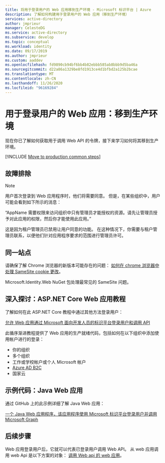 ```yaml
---
title: 将用于登录用户的 Web 应用移到生产环境 - Microsoft 标识平台 | Azure
description: 了解如何构建用于登录用户的 Web 应用（移到生产环境）
services: active-directory
author: jmprieur
manager: CelesteDG
ms.service: active-directory
ms.subservice: develop
ms.topic: conceptual
ms.workload: identity
ms.date: 09/17/2019
ms.author: jmprieur
ms.custom: aaddev
ms.openlocfilehash: fd9890cb94bf6bb4b82ebbb585ab8bbb9d5ba46a
ms.sourcegitcommit: d22a86a1329be8fd1913ce4d1bfbd2a125b2bcae
ms.translationtype: MT
ms.contentlocale: zh-CN
ms.lasthandoff: 11/26/2020
ms.locfileid: "96169284"
---
```

# <a name="web-app-that-signs-in-users-move-to-production"></a>用于登录用户的 Web 应用：移到生产环境

现在你已了解如何获取用于调用 Web API 的令牌，接下来学习如何将其移到生产环境。

[!INCLUDE [Move to production common steps](../../../includes/active-directory-develop-scenarios-production.md)]

## <a name="troubleshooting"></a>故障排除

> [!NOTE]
> 用户首次登录到 Web 应用程序时，他们将需要同意。 但是，在某些组织中，用户可能会看到如下所示的消息：
>
> “AppName 需要权限来访问组织中只有管理员才能授权的资源。请先让管理员授予对此应用的权限，然后你才能使用此应用。”
>
> 这是因为租户管理员已禁用让用户同意的功能。 在这种情况下，你需要与租户管理员联系，以便他们针对应用程序要求的范围进行管理员许可。

## <a name="same-site"></a>同一站点

请确保了解 Chrome 浏览器的新版本可能存在的问题： [如何在 chrome 浏览器中处理 SameSite cookie 更改](howto-handle-samesite-cookie-changes-chrome-browser.md)。

Microsoft.Identity.Web NuGet 包处理最常见的 SameSite 问题。

## <a name="deep-dive-aspnet-core-web-app-tutorial"></a>深入探讨：ASP.NET Core Web 应用教程

了解如何在此 ASP.NET Core 教程中通过其他方法登录用户： 

[允许 Web 应用通过 Microsoft 面向开发人员的标识平台登录用户和调用 API](https://github.com/Azure-Samples/ms-identity-aspnetcore-webapp-tutorial)

此循序渐进教程提供了 Web 应用的生产就绪代码，包括如何在以下组织中添加使用帐户进行的登录：

- 你的组织
- 多个组织
- 工作或学校帐户或个人 Microsoft 帐户
- [Azure AD B2C](../../active-directory-b2c/overview.md)
- 国家云

## <a name="sample-code-java-web-app"></a>示例代码：Java Web 应用

通过 GitHub 上的此示例详细了解 Java Web 应用： 

[一个 Java Web 应用程序，该应用程序使用 Microsoft 标识平台登录用户并调用 Microsoft Graph](https://github.com/Azure-Samples/ms-identity-java-webapp)

## <a name="next-steps"></a>后续步骤

Web 应用登录用户后，它就可以代表已登录用户调用 Web API。 从 web 应用调用 web Api 是以下方案的对象： [调用 Web api 的 web 应用](scenario-web-app-call-api-overview.md)。